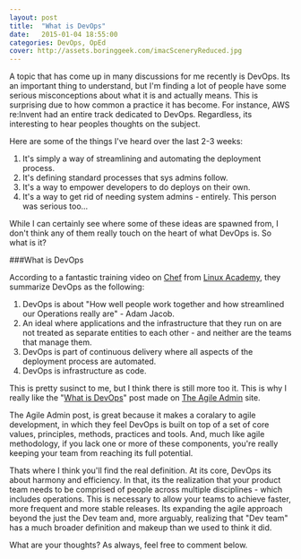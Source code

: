 ```yaml
---
layout: post
title:  "What is DevOps"
date:   2015-01-04 18:55:00
categories: DevOps, OpEd
cover: http://assets.boringgeek.com/imacSceneryReduced.jpg
---
```


A topic that has come up in many discussions for me recently is DevOps. Its an important thing to understand, but I'm finding a lot of people have some serious misconceptions about what it is and actually means. This is surprising due to how common a practice it has become.  For instance, AWS re:Invent had an entire track dedicated to DevOps.  Regardless, its interesting to hear peoples thoughts on the subject.  

Here are some of the things I've heard over the last 2-3 weeks:
1. It's simply a way of streamlining and automating the deployment process.  
2. It's defining standard processes that sys admins follow.
3. It's a way to empower developers to do deploys on their own.
4. It's a way to get rid of needing system admins - entirely. This person was serious too...

While I can certainly see where some of these ideas are spawned from, I don't think any of them really touch on the heart of what DevOps is. So what is it?

###What is DevOps

According to a fantastic training video on [Chef](https://www.chef.io/) from [Linux Academy](http://linuxacademy), they summarize DevOps as the following:

1.  DevOps is about "How well people work together and how streamlined our Operations really are" - Adam Jacob.
2. An ideal where applications and the infrastructure that they run on are not treated as separate entities to each other - and neither are the teams that manage them.
3. DevOps is part of continuous delivery where all aspects of the deployment process are automated.
4. DevOps is infrastructure as code.

This is pretty susinct to me, but I think there is still more too it. This is why I really like the "[What is DevOps](http://theagileadmin.com/what-is-devops/)" post made on [The Agile Admin](http://theagileadmin.com/) site.

The Agile Admin post, is great because it makes a coralary to agile development, in which they feel DevOps is built on top of a set of core values, principles, methods, practices and tools. And, much like agile methodology, if you lack one or more of these components, you're really keeping your team from reaching its full potential.

Thats where I think you'll find the real definition. At its core, DevOps its about harmony and efficiency.  In that, its the realization that your product team needs to be comprised of people across multiple disciplines - which includes operations. This is necessary to allow your teams to achieve faster, more frequent and more stable releases.  Its expanding the agile approach beyond the just the Dev team and, more arguably, realizing that "Dev team" has a much broader definition and makeup than we used to think it did.

What are your thoughts? As always, feel free to comment below.
